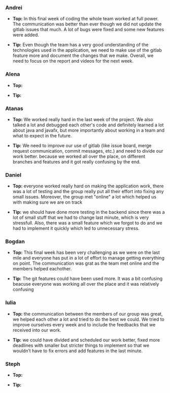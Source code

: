 ### Andrei
- **Top:** In this final week of coding the whole team worked at full power. The communication was better than ever though we did not update the gitlab issues that much. A lot of bugs were fixed and some new features were added.

- **Tip:** Even though the team has a very good understanding of the technologies used in the application, we need to make use of the gitlab feature more and document the changes that we make. Overall, we need to focus on the report and videos for the next week.

### Alena
- **Top:** 

- **Tip:** 

### Atanas
- **Top:** We worked really hard in the last week of the project. We also talked a lot and debugged each other's code and definitely learned a lot about java and javafx, but more importantly about working in a team and what to expect in the future. 

- **Tip:** We need to improve our use of gitlab (like issue board, merge request communication, commit messages, etc.) and need to divide our work better. because we worked all over the place, on different branches and features and it got really confusing by the end. 

### Daniel 
- **Top:** everyone worked really hard on making the application work, there was a lot of testing and the group really put all their effort into fixing any small issues.  Moreover, the group met "online" a lot which helped us with making sure we are on track 

- **Tip:** we should have done more testing in the backend since there was a lot of small stuff that we had to change last minute, which is very stressfull. Also, there was a small feature which we forgot to do and we had to implement it quickly which led to unnecessary stress.

### Bogdan
- **Top:** This final week has been very challenging as we were on the last mile and everyone has put in a lot of effort to manage getting everything on point. The communication was grat as the team met online and the members helped eachother.

- **Tip:** The git features could have been used more. It was a bit confusing beacuse everyone was working all over the place and it was relatively confusing

### Iulia
- **Top:** the communication between the members of our group was great, we helped each other a lot and tried to do the best we could. We tried to improve ourselves every week and to include the feedbacks that we received into our work.

- **Tip:** we could have divided and scheduled our work better, fixed more deadlines with smaller but stricter things to implement so that we wouldn’t have to fix errors and add features in the last minute.

### Steph
- **Top:**

- **Tip:** 